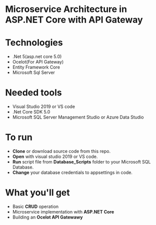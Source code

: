 # Microservice Architecture in ASP.NET Core with API Gateway

# Technologies
- .Net 5(asp.net core 5.0)
- Ocelot(For API Gateway)
- Entity Framework Core
- Microsoft Sql Server

# Needed tools
- Visual Studio 2019 or VS code
- .Net Core SDK 5.0
- Microsoft SQL Server Management Studio or Azure Data Studio

# To run
- **Clone** or download source code from this repo.
- **Open** with visual studio 2019 or VS code.
- **Run** script file from **Database_Scripts** folder to your Microsoft SQL Database.
- **Change** your database credentials to appsettings in code.

# What you'll get
- Basic **CRUD** operation
- Microservice implementation with **ASP.NET Core**
- Building an **Ocelot API Gatewawy**
